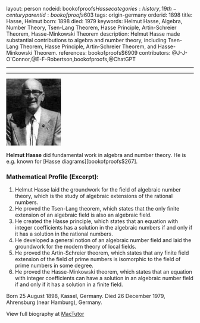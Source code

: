 layout: person
nodeid: bookofproofs$Hasse
categories: history,19th-century
parentid: bookofproofs$603
tags: origin-germany
orderid: 1898
title: Hasse, Helmut
born: 1898
died: 1979
keywords: Helmut Hasse, Algebra, Number Theory, Tsen-Lang Theorem, Hasse Principle, Artin-Schreier Theorem, Hasse-Minkowski Theorem
description: Helmut Hasse made substantial contributions to algebra and number theory, including Tsen-Lang Theorem, Hasse Principle, Artin-Schreier Theorem, and Hasse-Minkowski Theorem.
references: bookofproofs$6909
contributors: @J-J-O'Connor,@E-F-Robertson,bookofproofs,@ChatGPT

---



---

![Hasse.jpg](https://github.com/bookofproofs/bookofproofs.github.io/blob/main/_sources/_assets/images/portraits/Hasse.jpg?raw=true)

**Helmut Hasse** did fundamental work in algebra and number theory. He is e.g. known for [Hasse diagrams][bookofproofs$267].

### Mathematical Profile (Excerpt):
1. Helmut Hasse laid the groundwork for the field of algebraic number theory, which is the study of algebraic extensions of the rational numbers.
2. He proved the Tsen-Lang theorem, which states that the only finite extension of an algebraic field is also an algebraic field.
3. He created the Hasse principle, which states that an equation with integer coefficients has a solution in the algebraic numbers if and only if it has a solution in the rational numbers.
4. He developed a general notion of an algebraic number field and laid the groundwork for the modern theory of local fields.
5. He proved the Artin-Schreier theorem, which states that any finite field extension of the field of prime numbers is isomorphic to the field of prime numbers in some degree.
6. He proved the Hasse-Minkowski theorem, which states that an equation with integer coefficients can have a solution in an algebraic number field if and only if it has a solution in a finite field.

Born 25 August 1898, Kassel, Germany. Died 26 December 1979, Ahrensburg (near Hamburg), Germany.

View full biography at [MacTutor](https://mathshistory.st-andrews.ac.uk/Biographies/Hasse/)
